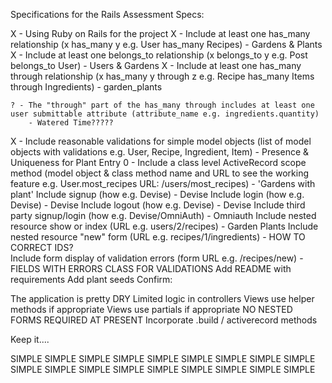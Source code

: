Specifications for the Rails Assessment
Specs:

X - Using Ruby on Rails for the project
X - Include at least one has_many relationship (x has_many y e.g. User has_many Recipes)
	- Gardens & Plants 
X - Include at least one belongs_to relationship (x belongs_to y e.g. Post belongs_to User)
	- Users & Gardens
X - Include at least one has_many through relationship (x has_many y through z e.g. Recipe has_many Items through Ingredients)
	- garden_plants

	? - The "through" part of the has_many through includes at least one user submittable attribute (attribute_name e.g. ingredients.quantity)
		- Watered Time?????

X - Include reasonable validations for simple model objects (list of model objects with validations e.g. User, Recipe, Ingredient, Item)
	- Presence & Uniqueness for Plant Entry
0 - Include a class level ActiveRecord scope method (model object & class method name and URL to see the working feature e.g. User.most_recipes URL: /users/most_recipes)
	- 'Gardens with plant'
 Include signup (how e.g. Devise)
 	- Devise
 Include login (how e.g. Devise)
 	- Devise
 Include logout (how e.g. Devise)
 	- Devise
 Include third party signup/login (how e.g. Devise/OmniAuth)
 	- Omniauth
 Include nested resource show or index (URL e.g. users/2/recipes)
 	- Garden Plants
 Include nested resource "new" form (URL e.g. recipes/1/ingredients)
	- HOW TO CORRECT IDS?	
 Include form display of validation errors (form URL e.g. /recipes/new)
 	- FIELDS WITH ERRORS CLASS FOR VALIDATIONS
 Add README with requirements
 Add plant seeds
Confirm:

 The application is pretty DRY
 Limited logic in controllers
 Views use helper methods if appropriate
 Views use partials if appropriate
 NO NESTED FORMS REQUIRED AT PRESENT
 Incorporate .build / activerecord methods

Keep it....

 SIMPLE SIMPLE SIMPLE SIMPLE SIMPLE SIMPLE SIMPLE SIMPLE SIMPLE SIMPLE SIMPLE SIMPLE SIMPLE SIMPLE SIMPLE SIMPLE SIMPLE SIMPLE 